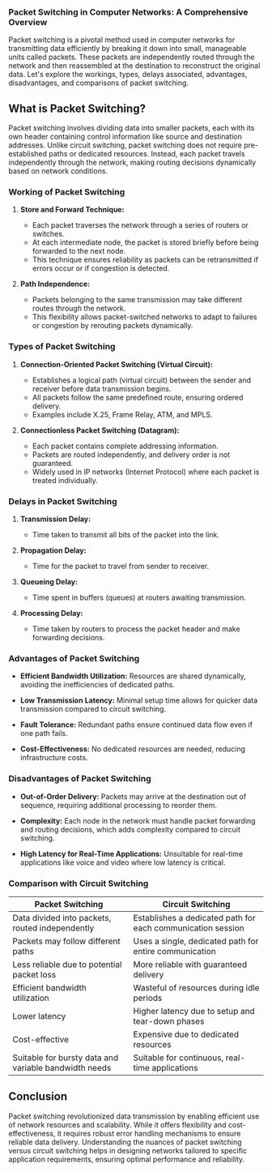 ### Packet Switching in Computer Networks: A Comprehensive Overview

Packet switching is a pivotal method used in computer networks for transmitting data efficiently by breaking it down into small, manageable units called packets. These packets are independently routed through the network and then reassembled at the destination to reconstruct the original data. Let's explore the workings, types, delays associated, advantages, disadvantages, and comparisons of packet switching.

## What is Packet Switching?

Packet switching involves dividing data into smaller packets, each with its own header containing control information like source and destination addresses. Unlike circuit switching, packet switching does not require pre-established paths or dedicated resources. Instead, each packet travels independently through the network, making routing decisions dynamically based on network conditions.

### Working of Packet Switching

1. **Store and Forward Technique:**
   - Each packet traverses the network through a series of routers or switches.
   - At each intermediate node, the packet is stored briefly before being forwarded to the next node.
   - This technique ensures reliability as packets can be retransmitted if errors occur or if congestion is detected.

2. **Path Independence:**
   - Packets belonging to the same transmission may take different routes through the network.
   - This flexibility allows packet-switched networks to adapt to failures or congestion by rerouting packets dynamically.

### Types of Packet Switching

1. **Connection-Oriented Packet Switching (Virtual Circuit):**
   - Establishes a logical path (virtual circuit) between the sender and receiver before data transmission begins.
   - All packets follow the same predefined route, ensuring ordered delivery.
   - Examples include X.25, Frame Relay, ATM, and MPLS.

2. **Connectionless Packet Switching (Datagram):**
   - Each packet contains complete addressing information.
   - Packets are routed independently, and delivery order is not guaranteed.
   - Widely used in IP networks (Internet Protocol) where each packet is treated individually.

### Delays in Packet Switching

1. **Transmission Delay:**
   - Time taken to transmit all bits of the packet into the link.
   
2. **Propagation Delay:**
   - Time for the packet to travel from sender to receiver.

3. **Queueing Delay:**
   - Time spent in buffers (queues) at routers awaiting transmission.

4. **Processing Delay:**
   - Time taken by routers to process the packet header and make forwarding decisions.

### Advantages of Packet Switching

- **Efficient Bandwidth Utilization:** Resources are shared dynamically, avoiding the inefficiencies of dedicated paths.
  
- **Low Transmission Latency:** Minimal setup time allows for quicker data transmission compared to circuit switching.
  
- **Fault Tolerance:** Redundant paths ensure continued data flow even if one path fails.
  
- **Cost-Effectiveness:** No dedicated resources are needed, reducing infrastructure costs.

### Disadvantages of Packet Switching

- **Out-of-Order Delivery:** Packets may arrive at the destination out of sequence, requiring additional processing to reorder them.
  
- **Complexity:** Each node in the network must handle packet forwarding and routing decisions, which adds complexity compared to circuit switching.
  
- **High Latency for Real-Time Applications:** Unsuitable for real-time applications like voice and video where low latency is critical.

### Comparison with Circuit Switching

| **Packet Switching**                       | **Circuit Switching**                                       |
|--------------------------------------------|-------------------------------------------------------------|
| Data divided into packets, routed independently | Establishes a dedicated path for each communication session  |
| Packets may follow different paths          | Uses a single, dedicated path for entire communication      |
| Less reliable due to potential packet loss  | More reliable with guaranteed delivery                        |
| Efficient bandwidth utilization             | Wasteful of resources during idle periods                    |
| Lower latency                              | Higher latency due to setup and tear-down phases             |
| Cost-effective                             | Expensive due to dedicated resources                         |
| Suitable for bursty data and variable bandwidth needs | Suitable for continuous, real-time applications             |

## Conclusion

Packet switching revolutionized data transmission by enabling efficient use of network resources and scalability. While it offers flexibility and cost-effectiveness, it requires robust error handling mechanisms to ensure reliable data delivery. Understanding the nuances of packet switching versus circuit switching helps in designing networks tailored to specific application requirements, ensuring optimal performance and reliability.